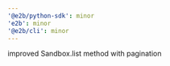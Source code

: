 ```yaml
---
'@e2b/python-sdk': minor
'e2b': minor
'@e2b/cli': minor
---
```


improved Sandbox.list method with pagination
